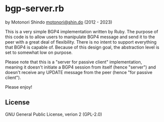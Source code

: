 bgp-server.rb
=============

by Motonori Shindo <motonori@shin.do> (2012 - 2023)

This is a very simple BGP4 implementation written by Ruby. The purpose of
this code is to allow users to manipulate BGP4 message and send it to the
peer with a great deal of flexibility. There is no intent to support
everything that BGP4 is capable of. Because of this design goal, the
abstraction level is set to somewhat low on purpose.

Please note that this is a "server for passive client" implementation,
meaning it doesn't initiate a BGP4 session from itself (hence "server")
and doesn't receive any UPDATE message from the peer (hence "for passive
client").

Please enjoy!

License
-------

GNU General Public License, verion 2 (GPL-2.0)
